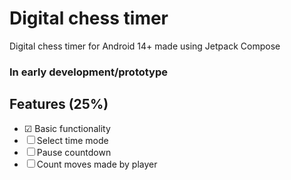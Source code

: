 # Digital chess timer
Digital chess timer for Android 14+ made using Jetpack Compose

### In early development/prototype

## Features (25%)
* ☑ Basic functionality
* ☐ Select time mode
* ☐ Pause countdown
* ☐ Count moves made by player